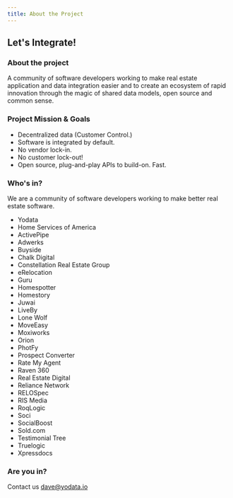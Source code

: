 ```yaml
---
title: About the Project
---
```

## Let's Integrate!

### About the project

A community of software developers working to make real estate
application and data integration easier and to create an ecosystem of
rapid innovation through the magic of shared data models, open source
and common sense.

### Project Mission & Goals

- Decentralized data (Customer Control.)
- Software is integrated by default.
- No vendor lock-in.
- No customer lock-out!
- Open source, plug-and-play APIs to build-on.  Fast.

### Who's in?

We are a community of software developers working to make better real estate software.

- Yodata
- Home Services of America
- ActivePipe
- Adwerks
- Buyside
- Chalk Digital
- Constellation Real Estate Group
- eRelocation
- Guru
- Homespotter
- Homestory
- Juwai
- LiveBy
- Lone Wolf
- MoveEasy
- Moxiworks
- Orion
- PhotFy
- Prospect Converter
- Rate My Agent
- Raven 360
- Real Estate Digital
- Reliance Network
- RELOSpec
- RIS Media
- RoqLogic
- Soci
- SocialBoost
- Sold.com
- Testimonial Tree
- Truelogic
- Xpressdocs


### Are you in?

Contact us dave@yodata.io
